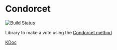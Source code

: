 # Condorcet
[![Build Status](https://travis-ci.org/slimaku/condorcet-lib.svg?branch=develop)](https://travis-ci.org/slimaku/condorcet-lib)

Library to make a vote using the [Condorcet method](https://en.wikipedia.org/wiki/Condorcet_method)

[KDoc](https://slimaku.github.io/condorcet-lib/doc/1.0/condorcet/)